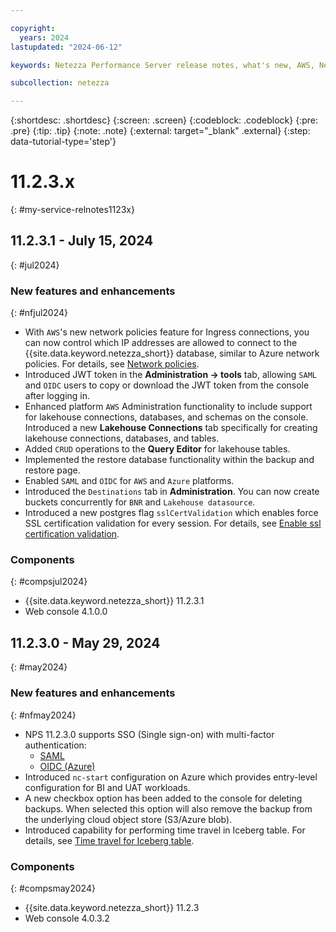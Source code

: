 ```yaml
---

copyright:
  years: 2024
lastupdated: "2024-06-12"

keywords: Netezza Performance Server release notes, what's new, AWS, Netezza on AWS

subcollection: netezza

---
```


{:shortdesc: .shortdesc}
{:screen: .screen}
{:codeblock: .codeblock}
{:pre: .pre}
{:tip: .tip}
{:note: .note}
{:external: target="_blank" .external}
{:step: data-tutorial-type='step'}

# 11.2.3.x
{: #my-service-relnotes1123x}

## 11.2.3.1 - July 15, 2024
{: #jul2024}

### New features and enhancements
{: #nfjul2024}

- With `AWS`'s new network policies feature for Ingress connections, you can now control which IP addresses are allowed to connect to the {{site.data.keyword.netezza_short}} database, similar to Azure network policies. For details, see [Network policies](/docs/netezza?topic=netezza-network-policies#aws_nw_policy).
- Introduced JWT token in the **Administration -> tools** tab, allowing `SAML` and `OIDC` users to copy or download the JWT token from the console after logging in.
- Enhanced platform `AWS` Administration functionality to include support for lakehouse connections, databases, and schemas on the console. Introduced a new **Lakehouse Connections** tab specifically for creating lakehouse connections, databases, and tables.
- Added `CRUD` operations to the **Query Editor** for lakehouse tables.
- Implemented the restore database functionality within the backup and restore page.
- Enabled `SAML` and `OIDC` for `AWS` and `Azure` platforms.
- Introduced the `Destinations` tab in **Administration**. You can now create buckets concurrently for `BNR` and `Lakehouse datasource`.
- Introduced a new postgres flag `sslCertValidation` which enables force SSL certification validation for every session. For details, see [Enable ssl certification validation](https://ibmdocs-test.dcs.ibm.com/docs/en/SSTNZ3_current?topic=configuration-enabling-ssl-certification-validation).

### Components
{: #compsjul2024}

- {{site.data.keyword.netezza_short}} 11.2.3.1
- Web console 4.1.0.0


## 11.2.3.0 - May 29, 2024
{: #may2024}

### New features and enhancements
{: #nfmay2024}

- NPS 11.2.3.0 supports SSO (Single sign-on) with multi-factor authentication:
    - [SAML](/docs/netezza?topic=netezza-samloverview)
    - [OIDC (Azure)](/docs/netezza?topic=netezza-oidcoverview)
- Introduced `nc-start` configuration on Azure which provides entry-level configuration for BI and UAT workloads.
- A new checkbox option has been added to the console for deleting backups. When selected this option will also remove the backup from the underlying cloud object store (S3/Azure blob).
- Introduced capability for performing time travel in Iceberg table. For details, see [Time travel for Iceberg table](/docs/netezza?topic=netezza-timetravel_watsonxdata).

### Components
{: #compsmay2024}

- {{site.data.keyword.netezza_short}} 11.2.3
- Web console 4.0.3.2
